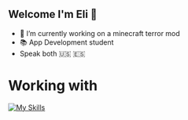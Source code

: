 ## Welcome I'm Eli 👋
- 🔭 I’m currently working on a minecraft terror mod
- 📚 App Development student
- Speak both 🇺🇸 🇪🇸

# Working with
[![My Skills](https://skillicons.dev/icons?i=js,html,css,wasm)](https://skillicons.dev)<!--
**oriongrohl/oriongrohl** is a ✨ _special_ ✨ repository because its `README.md` (this file) appears on your GitHub profile.
-->
